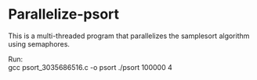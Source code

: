 # Parallelize-psort
This is a multi-threaded program that parallelizes the samplesort algorithm using semaphores.      

Run:     
gcc psort_3035686516.c -o psort
./psort 100000 4 
